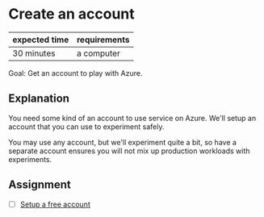 # Create an account

|expected time|requirements|
|-------------|------------|
|30 minutes   |a computer  |

Goal: Get an account to play with Azure.

## Explanation

You need some kind of an account to use service on Azure. We'll setup an account that you can use to experiment safely.

You may use any account, but we'll experiment quite a bit, so have a separate account ensures you will not mix up production workloads with experiments.


## Assignment

- [ ] [Setup a free account](https://azure.microsoft.com/en-us/free/)
